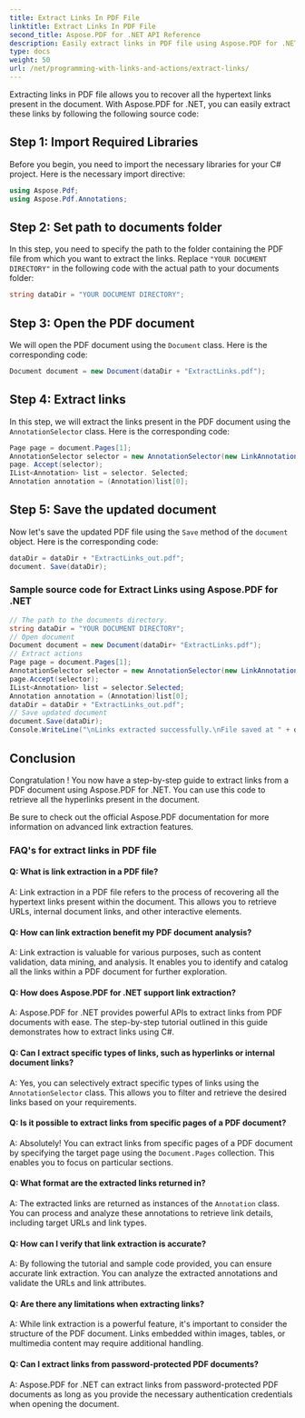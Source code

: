 ```yaml
---
title: Extract Links In PDF File
linktitle: Extract Links In PDF File
second_title: Aspose.PDF for .NET API Reference
description: Easily extract links in PDF file using Aspose.PDF for .NET.
type: docs
weight: 50
url: /net/programming-with-links-and-actions/extract-links/
---
```

Extracting links in PDF file allows you to recover all the hypertext links present in the document. With Aspose.PDF for .NET, you can easily extract these links by following the following source code:

## Step 1: Import Required Libraries

Before you begin, you need to import the necessary libraries for your C# project. Here is the necessary import directive:

```csharp
using Aspose.Pdf;
using Aspose.Pdf.Annotations;
```

## Step 2: Set path to documents folder

In this step, you need to specify the path to the folder containing the PDF file from which you want to extract the links. Replace `"YOUR DOCUMENT DIRECTORY"` in the following code with the actual path to your documents folder:

```csharp
string dataDir = "YOUR DOCUMENT DIRECTORY";
```

## Step 3: Open the PDF document

We will open the PDF document using the `Document` class. Here is the corresponding code:

```csharp
Document document = new Document(dataDir + "ExtractLinks.pdf");
```

## Step 4: Extract links

In this step, we will extract the links present in the PDF document using the `AnnotationSelector` class. Here is the corresponding code:

```csharp
Page page = document.Pages[1];
AnnotationSelector selector = new AnnotationSelector(new LinkAnnotation(page, Aspose.Pdf.Rectangle.Trivial));
page. Accept(selector);
IList<Annotation> list = selector. Selected;
Annotation annotation = (Annotation)list[0];
```

## Step 5: Save the updated document

Now let's save the updated PDF file using the `Save` method of the `document` object. Here is the corresponding code:

```csharp
dataDir = dataDir + "ExtractLinks_out.pdf";
document. Save(dataDir);
```

### Sample source code for Extract Links using Aspose.PDF for .NET 
```csharp
// The path to the documents directory.
string dataDir = "YOUR DOCUMENT DIRECTORY";
// Open document
Document document = new Document(dataDir+ "ExtractLinks.pdf");
// Extract actions
Page page = document.Pages[1];
AnnotationSelector selector = new AnnotationSelector(new LinkAnnotation(page, Aspose.Pdf.Rectangle.Trivial));
page.Accept(selector);
IList<Annotation> list = selector.Selected;
Annotation annotation = (Annotation)list[0];
dataDir = dataDir + "ExtractLinks_out.pdf";
// Save updated document
document.Save(dataDir);
Console.WriteLine("\nLinks extracted successfully.\nFile saved at " + dataDir);
```

## Conclusion

Congratulation ! You now have a step-by-step guide to extract links from a PDF document using Aspose.PDF for .NET. You can use this code to retrieve all the hyperlinks present in the document.

Be sure to check out the official Aspose.PDF documentation for more information on advanced link extraction features.

### FAQ's for extract links in PDF file

#### Q: What is link extraction in a PDF file?

A: Link extraction in a PDF file refers to the process of recovering all the hypertext links present within the document. This allows you to retrieve URLs, internal document links, and other interactive elements.

#### Q: How can link extraction benefit my PDF document analysis?

A: Link extraction is valuable for various purposes, such as content validation, data mining, and analysis. It enables you to identify and catalog all the links within a PDF document for further exploration.

#### Q: How does Aspose.PDF for .NET support link extraction?

A: Aspose.PDF for .NET provides powerful APIs to extract links from PDF documents with ease. The step-by-step tutorial outlined in this guide demonstrates how to extract links using C#.

#### Q: Can I extract specific types of links, such as hyperlinks or internal document links?

A: Yes, you can selectively extract specific types of links using the `AnnotationSelector` class. This allows you to filter and retrieve the desired links based on your requirements.

#### Q: Is it possible to extract links from specific pages of a PDF document?

A: Absolutely! You can extract links from specific pages of a PDF document by specifying the target page using the `Document.Pages` collection. This enables you to focus on particular sections.

#### Q: What format are the extracted links returned in?

A: The extracted links are returned as instances of the `Annotation` class. You can process and analyze these annotations to retrieve link details, including target URLs and link types.

#### Q: How can I verify that link extraction is accurate?

A: By following the tutorial and sample code provided, you can ensure accurate link extraction. You can analyze the extracted annotations and validate the URLs and link attributes.

#### Q: Are there any limitations when extracting links?

A: While link extraction is a powerful feature, it's important to consider the structure of the PDF document. Links embedded within images, tables, or multimedia content may require additional handling.

#### Q: Can I extract links from password-protected PDF documents?

A: Aspose.PDF for .NET can extract links from password-protected PDF documents as long as you provide the necessary authentication credentials when opening the document.
